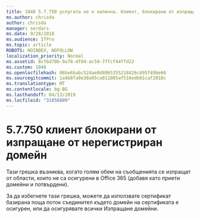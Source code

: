 ```yaml
---
title: 1048 5.7.750 услугата не е налична. Клиент, блокирани от изпращане от нерегистрирани домейни
ms.author: chrisda
author: chrisda
manager: serdars
ms.date: 9/28/2018
ms.audience: ITPro
ms.topic: article
ROBOTS: NOINDEX, NOFOLLOW
localization_priority: Normal
ms.assetid: 8cf6d70b-9a78-4f04-ac59-7ffcf44ffd22
ms.custom: 1048
ms.openlocfilehash: 06be6babc524ae0d8065355218426c695f49be66
ms.sourcegitcommit: 1a4b8fa9e38a95ca811085af516edb81caf2018c
ms.translationtype: MT
ms.contentlocale: bg-BG
ms.lasthandoff: 04/13/2019
ms.locfileid: "31856609"
---
```

# <a name="57750-client-blocked-from-sending-from-unregistered-domain"></a>5.7.750 клиент блокирани от изпращане от нерегистриран домейн

Тази грешка възниква, когато голям обем на съобщенията се изпращат от области, които не са осигурени в Office 365 (добавя като приети домейни и потвърдени).

За да избегнете тази грешка, можете да използвате сертификат базирана поща поток съединител където домейн на сертификата е осигурен, или да осигурявате всички Изпращане домейни.
